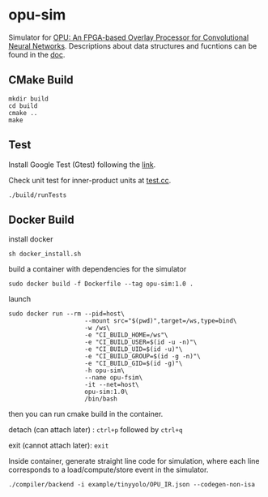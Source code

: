 # opu-sim

Simulator for [OPU: An FPGA-based Overlay Processor for Convolutional Neural Networks](http://eda.ee.ucla.edu/pub/J93.pdf). 
Descriptions about data structures and fucntions can be found in the [doc](https://github.com/OPU-Lab/opu-sim/blob/master/README_Summary.md).


## CMake Build
```
mkdir build
cd build
cmake ..
make
```

## Test

Install Google Test (Gtest) following the [link](https://www.eriksmistad.no/getting-started-with-google-test-on-ubuntu/).

Check unit test for inner-product units at [test.cc](https://github.com/OPU-Lab/opu-sim/blob/master/src/tests.cc).
```
./build/runTests
```

## Docker Build
install docker
```
sh docker_install.sh
```
build a container with dependencies for the simulator
```
sudo docker build -f Dockerfile --tag opu-sim:1.0 .
```
launch
```
sudo docker run --rm --pid=host\
                     --mount src="$(pwd)",target=/ws,type=bind\
                     -w /ws\
                     -e "CI_BUILD_HOME=/ws"\
                     -e "CI_BUILD_USER=$(id -u -n)"\
                     -e "CI_BUILD_UID=$(id -u)"\
                     -e "CI_BUILD_GROUP=$(id -g -n)"\
                     -e "CI_BUILD_GID=$(id -g)"\
                     -h opu-sim\
                     --name opu-fsim\
                     -it --net=host\
                     opu-sim:1.0\
                     /bin/bash
```
then you can run cmake build in the container.

detach (can attach later) : ``ctrl+p`` followed by ``ctrl+q``

exit (cannot attach later): ``exit``

Inside container, generate straight line code for simulation, where each line corresponds to a load/compute/store event in the simulator.
```
./compiler/backend -i example/tinyyolo/OPU_IR.json --codegen-non-isa
```

